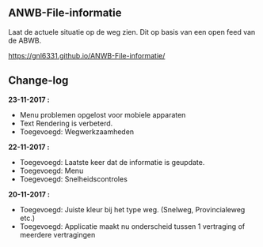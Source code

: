 ## ANWB-File-informatie
Laat de actuele situatie op de weg zien. Dit op basis van een open feed van de ABWB.

https://gnl6331.github.io/ANWB-File-informatie/

## Change-log

**23-11-2017 :**
* Menu problemen opgelost voor mobiele apparaten
* Text Rendering is verbeterd.
* Toegevoegd: Wegwerkzaamheden

**22-11-2017 :**
* Toegevoegd: Laatste keer dat de informatie is geupdate.
* Toegevoegd: Menu
* Toegevoegd: Snelheidscontroles

**20-11-2017 :**
* Toegevoegd: Juiste kleur bij het type weg. (Snelweg, Provincialeweg etc.)
* Toegevoegd: Applicatie maakt nu onderscheid tussen 1 vertraging of meerdere vertragingen
